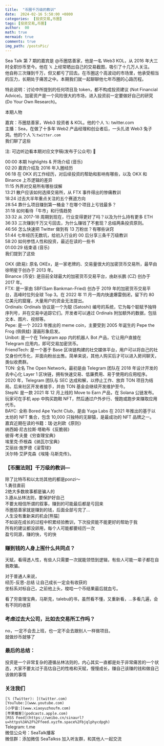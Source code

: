 ```yaml
---
title:  "币圈千万级的教训"
date:  2024-02-16 5:58:00 +0800
categories:  [投资交易,币圈] 
tags: [投资交易,币圈]     
author:  00                    
math: true
mermaid: true
comments: true
img_path: /postsPic/
---
```

Sea Talk 第 7 期的嘉宾是 @币圈慈善家，他是一名 Web3 KOL，从 2016 年大三时全职炒币至今。他在 𝕏 上经常晒出自己的交易截图，吸引了十几万人关注。<br>
他自称三次赚到千万，但又都亏了回去。在币圈这个高波动的市场里，他承受相当的压力，长期处于痛苦之中。本期我们就一起聊聊他七年币圈的心路历程。<br>

特此说明：讨论中所提到的任何项目及 token，都不构成投资建议 (Not Financial Advice)。加密资产是一个风险很大的市场，进入投资前一定要做好自己的研究 (Do Your Own Research)。<br>

本期人物<br>

嘉宾：币圈慈善家，Web3 投资者 & KOL。他的个人 𝕏: twitter.com <br>
主播：Sea，在做了十多年 Web2 产品经理和创业者后，一头扎进 Web3 兔子洞。他的个人 𝕏:`twitter.com`<br>
我们聊了这些<br>

注: 可边听边看本期对应文字稿(发布于公众号) 📖

00:00 本期 highlights & 开场介绍 (音乐)<br>
02:20 嘉宾介绍及 2016 年入圈经历<br>
06:18 在 OKX 的工作经历，对后续投资的帮助和影响有哪些，以及 OKX 和 Binance 上币逻辑的差异<br>
11:15 外界对交易所有哪些误解<br>
13:21 散户应该如何选择交易所，从 FTX 事件得出的惨痛教训<br>
18:24 过去大半年重点关注的五个赛道方向<br>
28:54 靠什么项目赚到第一桶金？在哪个项目上亏钱最多？<br>
31:18 如何看待「牛市」和行情趋势<br>
33:32 从 2017-18 周期到现在，行业变得更好了吗？以及为什么持有更多 ETH<br>
36:33 三次赚到千万又亏回去，为什么赚钱了不套现？总结两条投资原则。<br>
46:56 怎么快速把 Twitter 做到有 13 万粉丝？有哪些诀窍<br>
51:44 七年经历无数坑，给初入行业的 00 后分享三条千万级教训<br>
58:20 如何参悟人性和投资，最近在读的一些书<br>
01:00:29 结束语 (音乐)<br>
我们提到了这些<br>

OKX (欧易): 原名 OKEx，是一家老牌的、交易量很大的加密货币交易所，最早由徐明星于创办于 2013 年。<br>
Binance (币安): 是目前全球最大的加密货币交易平台，由赵长鹏 (CZ) 创办于 2017 年。<br>
FTX: 是一家由 SBF(Sam Bankman-Fried) 创办于 2019 年的加密货币交易平台，高峰时位列全球 Top 3。在 2022 年 11 月一周内快速爆雷倒闭，留下约 80 亿美元的窟窿，大量用户的资金无法提出。<br>
Ordinals: Ordinals 协议是一个为聪 (Satoshi) 编号的系统，它为每个聪赋予独特序列号，并在交易中追踪它们。开发者可以通过 Ordinals 附加额外的数据，包括文本、图片、视频等。<br>
Pepe: 是一个 2023 年推出的 meme coin，主要受到 2005 年诞生的 Pepe the Frog (佩佩蛙) 漫画形象启发。<br>
Unibot: 是一个在 Telegram app 内的机器人 Bot 产品，它让用户直接在 Telegram 应用内，即可交易加密货币。<br>
FriendTech: 是一个基于 Base 区块链构建的社交媒体平台，用户可以将自己的社交身份代币化，并面向粉丝出售。简单来说，其他人购买后才可以进入房间聊天，类似收费群。<br>
TON: 全名 The Open Network，最初是由 Telegram 团队在 2018 年设计开发的去中心化 Layer 1 区块链，拥有快速交易、低廉费用、易于使用的应用程序。2020 年，Telegram 团队与 SEC 达成和解，以停止工作、放弃 TON 项目为结局。后来社区开发者接手，并由 TON 基金会继续开发维护至今。<br>
StepN: 是一款 2021 年 12 月上线的 Move to Earn 产品，在 Solana 公链发布。 玩家可在手机 app 中购买跑鞋 NFT，然后通过户外步行、慢跑或跑步来赚取应用代币。<br>
BAYC: 全称 Bored Ape Yacht Club，是由 Yuga Labs 在 2021 年推出的基于以太坊的 NFT 集合，包含 10,000 只独特的无聊猿，是最成功的 NFT 品牌之一。<br>
嘉宾近期在读的书籍：瑞·达利欧《原则》<br>
纳西姆·尼古拉斯·塔勒布《反脆弱》<br>
彼得·考夫曼《穷查理宝典》<br>
埃里克·乔根森《纳瓦尔宝典》<br>
艾丽丝·施罗德《滚雪球》<br>
沃尔特·艾萨克森《埃隆·马斯克传》。<br>

### 【币圈法则】千万级的教训—<br>
除了比特币和以太坊其他的都是ponzi～<br>
1.勇往直前<br>
2绝大多数故事都是骗人的<br>
3.遵从丛林法则，要保护好自己<br>
不要太相信所谓的叙事，赚到的可能最后都是亏回来<br>
币圈慈善家就是赚到的钱，后面全部亏完了…<br>
人生没有重新来的机会[熊猫]<br>
不如说在成长的过程中积累经验教训，下次投资能不能更好的帮助于我<br>
所有的建议都没卵用，每个人可能都要经历一次<br>
盈亏同源，赚的快，亏的快<br>

### 赚到钱的人身上🈶️什么共同点？<br>
天赋，看得透人性，有些人只需要一次就能领悟到逻辑，有些人可能一辈子都在自我欺骗。<br>

对于普通人来说，<br>
经历-反思-总结 让自己成长一定会有收获的<br>
坐标系对标自己，之前他上头，梭哈一个币结果最后就血亏。<br>

看了穷查理宝典，马斯克，talebu的书，虽然看不懂，又重新看，…多看几遍，会有不同的收获<br>

### 考虑过去大公司，比如去交易所工作吗？<br>

no，一定不会去上班，也一定不会去跟别人一样做项目。<br>
就做炒币就够了<br>

### 最后的总结：<br>
投资是一个非常复杂的遵循丛林法则的，内心其实一直都是处于非常痛苦的一个状态，大家不要太过于高估自己的性格和天赋，慢慢成长，赚自己该赚的钱和做自己该做的事情<br>

### 关注我们<br>

`[𝕏 (Twitter): ](twitter.com)`<br>
`[YouTube:](www.youtube.com)`<br>
`[小宇宙:](www.xiaoyuzhoufm.com)`<br>
`[苹果播客](podcasts.apple.com)`<br>
`[RSS Feed](https://weibo.cn/sinaurl?u=https%3A%2F%2Ffeed.xyzfm.space%2Fbjqlphycdpgh)` <br>
Telegram: t.me<br>
微信公众号：SeaTalk播客<br>
微信群：添加微信 SeaTalkss 加入听友群，和其他人一起交流<br>
